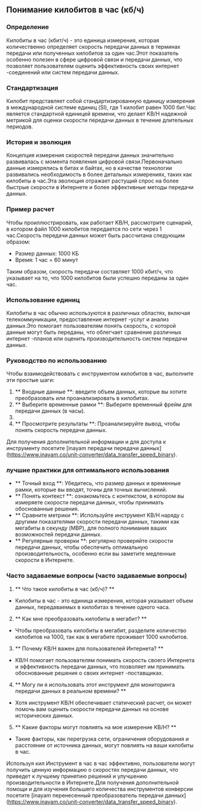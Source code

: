## Понимание килобитов в час (кб/ч)

### Определение
Килобиты в час (кбит/ч) - это единица измерения, которая количественно определяет скорость передачи данных в терминах передачи или полученных килобитов за один час.Этот показатель особенно полезен в сфере цифровой связи и передачи данных, что позволяет пользователям оценить эффективность своих интернет -соединений или систем передачи данных.

### Стандартизация
Килобит представляет собой стандартизированную единицу измерения в международной системе единиц (SI), где 1 килобит равен 1000 бит.Час является стандартной единицей времени, что делает KB/H надежной метрикой для оценки скорости передачи данных в течение длительных периодов.

### История и эволюция
Концепция измерения скоростей передачи данных значительно развивалась с момента появления цифровой связи.Первоначально данные измерялись в битах и ​​байтах, но в качестве технологии развивались необходимость в более детальных измерениях, таких как килобиты в час.Эта эволюция отражает растущий спрос на более быстрые скорости в Интернете и более эффективные методы передачи данных.

### Пример расчет
Чтобы проиллюстрировать, как работает KB/H, рассмотрите сценарий, в котором файл 1000 килобитов передается по сети через 1 час.Скорость передачи данных может быть рассчитана следующим образом:

- Размер данных: 1000 КБ
- Время: 1 час = 60 минут

Таким образом, скорость передачи составляет 1000 кбит/ч, что указывает на то, что 1000 килобитов были успешно переданы за один час.

### Использование единиц
Килобиты в час обычно используются в различных областях, включая телекоммуникации, предоставление интернет -услуг и анализ данных.Это помогает пользователям понять скорость, с которой данные могут быть переданы, что облегчает сравнение различных интернет -планов или оценить производительность систем передачи данных.

### Руководство по использованию
Чтобы взаимодействовать с инструментом килобитов в час, выполните эти простые шаги:

1. ** Входные данные **: введите объем данных, которые вы хотите преобразовать или проанализировать в килобитах.
2. ** Выберите временные рамки **: Выберите временный фрейм для передачи данных (в часы).
3.
4. ** Просмотрите результаты **: Проанализируйте вывод, чтобы понять скорость передачи данных.

Для получения дополнительной информации и для доступа к инструменту посетите [inayam передачи передачи данных] (https://www.inayam.co/unit-converter/data_transfer_speed_binary).

### лучшие практики для оптимального использования
- ** Точный вход **: Убедитесь, что размер данных и временные рамки, которые вы вводят, точны для точных вычислений.
- ** Понять контекст **: ознакомьтесь с контекстом, в котором вы измеряете скорости передачи данных, чтобы принимать обоснованные решения.
- ** Сравните метрики **: Используйте инструмент KB/H наряду с другими показателями скорости передачи данных, такими как мегабиты в секунду (MBP), для полного понимания ваших возможностей передачи данных.
- ** Регулярные проверки **: регулярно проверяйте скорости передачи данных, чтобы обеспечить оптимальную производительность, особенно если вы заметите медленные скорости в Интернете.

### Часто задаваемые вопросы (часто задаваемые вопросы)

1. ** Что такое килобиты в час (кб/ч)? **
- Килобиты в час - это единица измерения, которая указывает объем данных, передаваемых в килобитах в течение одного часа.

2. ** Как мне преобразовать килобиты в мегабит? **
- Чтобы преобразовать килобиты в мегабит, разделите количество килобитов на 1000, так как в мегабите проживает 1000 килобитов.

3. ** Почему KB/H важен для пользователей Интернета? **
- KB/H помогает пользователям понимать скорость своего Интернета и эффективность передачи данных, что позволяет им принимать обоснованные решения о своих интернет -поставщиках.

4. ** Могу ли я использовать этот инструмент для мониторинга передачи данных в реальном времени? **
- Хотя инструмент KB/H обеспечивает статический расчет, он может помочь вам оценить скорости передачи данных на основе исторических данных.

5. ** Какие факторы могут повлиять на мое измерение KB/H? **
- Такие факторы, как перегрузка сети, ограничения оборудования и расстояние от источника данных, могут повлиять на ваши килобиты в час.

Используя кил Инструмент в час в час эффективно, пользователи могут получить ценную информацию о скоростях передачи данных, что приведет к лучшему принятию решений и улучшению производительности в Интернете.Для получения дополнительной помощи и для изучения большего количества инструментов конверсии посетите [inayam перенесенный преобразователь передачи данных] (https://www.inayam.co/unit-converter/data_transfer_speed_binary).